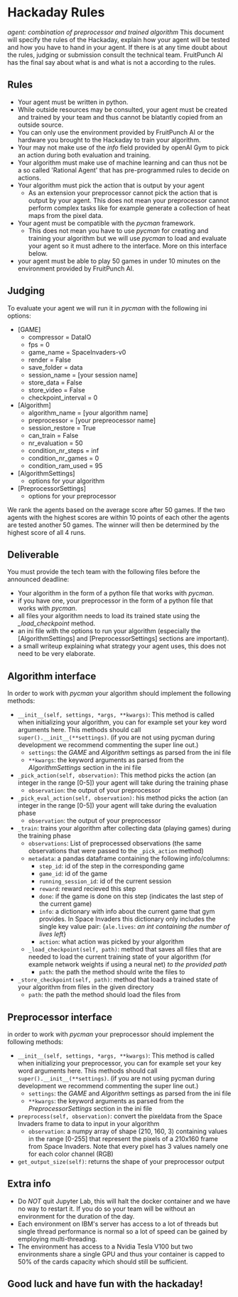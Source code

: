 # Hackaday Rules
_agent: combination of preprocessor and trained algorithm_
This document will specify the rules of the Hackaday, explain how your agent will be tested and how you have to hand in your agent. If there is at any time doubt about the rules, judging or submission consult the technical team. FruitPunch AI has the final say about what is and what is not a according to the rules.

## Rules

- Your agent must be written in python.
- While outside resources may be consulted, your agent must be created and trained by your team and thus cannot be blatantly copied from an outside source.
- You can only use the environment provided by FruitPunch AI or the hardware you brought to the Hackaday to train your algorithm.
- Your may not make use of the _info_ field provided by openAI Gym to pick an action during both evaluation and training.
- Your algorithm must make use of machine learning and can thus not be a so called 'Rational Agent' that has pre-programmed rules to decide on actions.
- Your algorithm must pick the action that is output by your agent
  - As an extension your preprocessor cannot pick the action that is output by your agent. This does not mean your preprocessor cannot perform complex tasks like for example generate a collection of heat maps from the pixel data.
- Your agent must be compatible with the _pycman_ framework.
  - This does not mean you have to use _pycman_ for creating and training your algorithm but we will use _pycman_ to load and evaluate your agent so it must adhere to the interface. More on this interface below.
- your agent must be able to play 50 games in under 10 minutes on the environment provided by FruitPunch AI.

## Judging
To evaluate your agent we will run it in _pycman_ with the following ini options:
- \[GAME]
  - compressor = DataIO
  - fps = 0
  - game_name = SpaceInvaders-v0
  - render = False
  - save_folder = data
  - session_name = \[your session name]
  - store_data = False
  - store_video = False
  - checkpoint_interval = 0
- \[Algorithm]
  - algorithm_name = \[your algorithm name]
  - preprocessor = \[your prepreocessor name]
  - session_restore = True
  - can_train = False
  - nr_evaluation = 50
  - condition_nr_steps = inf
  - condition_nr_games = 0
  - condition_ram_used = 95
- \[AlgorithmSettings]
  - options for your algorithm
- \[PreprocessorSettings]
  - options for your preprocessor

We rank the agents based on the average score after 50 games. If the two agents with the highest scores are within 10 points of each other the agents are tested another 50 games. The winner will then be determined by the highest score of all 4 runs.

## Deliverable

You must provide the tech team with the following files before the announced deadline:

- Your algorithm in the form of a python file that works with _pycman_.
- if you have one, your preprocessor in the form of a python file that works with _pycman_.
- all files your algorithm needs to load its trained state using the *_load_checkpoint* method.
- an ini file with the options to run your algorithm (especially the \[AlgorithmSettings] and \[PreprocessorSettings] sections are important).
- a small writeup explaining what strategy your agent uses, this does not need to be very elaborate.

## Algorithm interface

In order to work with _pycman_ your algorithm should implement the following methods:

- ```__init__(self, settings, *args, **kwargs)```: This method is called when initializing your algorithm, you can for example set your key word arguments here. This methods should call ```super().__init__(**settings)```. (if you are not using pycman during development we recommend commenting the super line out.)
  - ```settings```: the _GAME_ and _Algorithm_ settings as parsed from the ini file
  - ```**kwargs```: the keyword arguments as parsed from the _AlgorithmSettings_ section in the ini file
- ```_pick_action(self, observation)```: This method picks the action (an integer in the range \[0-5]) your agent will take during the training phase
  - ```observation```: the output of your preprocessor
- ```_pick_eval_action(self, observation)```: his method picks the action (an integer in the range \[0-5]) your agent will take during the evaluation phase
  - ```observation```: the output of your preprocessor
- ```_train```: trains your algorithm after collecting data (playing games) during the training phase
  - ```observations```: List of preprocessed observations (the same observations that were passed to the ```_pick_action``` method)
  - ```metadata```: a pandas dataframe containing the following info/columns:
    - ```step_id```: id of the step in the corresponding game
    - ```game_id```: id of the game
    - ```running_session_id```: id of the current session
    - ```reward```: reward recieved this step
    - ```done```: if the game is done on this step (indicates the last step of the current game)
    - ```info```: a dictionary with info about the current game that gym provides. In Space Invaders this dictionary only includes the single key value pair: {```ale.lives```: _an int containing the number of lives left_}
    - ```action```: what action was picked by your algorithm
  - ```_load_checkpoint(self, path)```: method that saves all files that are needed to load the current training state of your algorithm (for example network weights if using a neural net) *to the provided path*
    - ```path```: the path the method should write the files to
- ```_store_checkpoint(self, path)```: method that loads a trained state of your algorithm from files in the given directory
  - ```path```: the path the method should load the files from

## Preprocessor interface

in order to work with _pycman_ your preprocessor should implement the following methods:

- ```__init__(self, settings, *args, **kwargs)```: This method is called when initializing your preprocessor, you can for example set your key word arguments here. This methods should call ```super().__init__(**settings)```. (if you are not using pycman during development we recommend commenting the super line out.)
  - ```settings```: the _GAME_ and _Algorithm_ settings as parsed from the ini file
  - ```**kwargs```: the keyword arguments as parsed from the _PreprocessorSettings_ section in the ini file
- ```preprocess(self, observation)```: convert the pixeldata from the Space Invaders frame to data to input in your algorithm
  - ```observation```: a numpy array of shape (210, 160, 3) containing values in the range \[0-255] that represent the pixels of a 210x160 frame from Space Invaders. Note that every pixel has 3 values namely one for each color channel (RGB)
- ```get_output_size(self)```: returns the shape of your preprocessor output

## Extra info

- Do *NOT* quit Jupyter Lab, this will halt the docker container and we have no way to restart it. If you do so your team will be without an environment for the duration of the day.
- Each environment on IBM's server has access to a lot of threads but single thread performance is normal so a lot of speed can be gained by employing multi-threading.
- The environment has access to a Nvidia Tesla V100 but two environments share a single GPU and thus your container is capped to 50% of the cards capacity which should still be sufficient.

## Good luck and have fun with the hackaday!